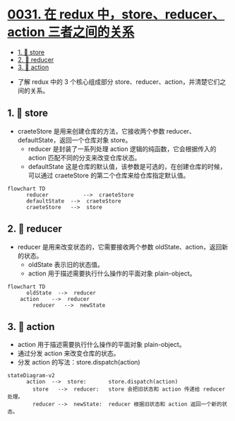 # [0031. 在 redux 中，store、reducer、action 三者之间的关系](https://github.com/Tdahuyou/TNotes.react/tree/main/0031.%20%E5%9C%A8%20redux%20%E4%B8%AD%EF%BC%8Cstore%E3%80%81reducer%E3%80%81action%20%E4%B8%89%E8%80%85%E4%B9%8B%E9%97%B4%E7%9A%84%E5%85%B3%E7%B3%BB)

<!-- region:toc -->
- [1. 📒 store](#1--store)
- [2. 📒 reducer](#2--reducer)
- [3. 📒 action](#3--action)
<!-- endregion:toc -->
- 了解 redux 中的 3 个核心组成部分 store、reducer、action，并清楚它们之间的关系。

## 1. 📒 store

- craeteStore 是用来创建仓库的方法，它接收两个参数 reducer、defaultState，返回一个仓库对象 store。
  - reducer 是封装了一系列处理 action 逻辑的纯函数，它会根据传入的 action 匹配不同的分支来改变仓库状态。
  - defaultState 这是仓库的默认值，该参数是可选的，在创建仓库的时候，可以通过 craeteStore 的第二个仓库来给仓库指定默认值。

```mermaid
flowchart TD
	  reducer  			-->  craeteStore
	  defaultState  -->  craeteStore
	  craeteStore  	-->  store
```

## 2. 📒 reducer

- reducer 是用来改变状态的，它需要接收两个参数 oldState、action，返回新的状态。
  - oldState 表示旧的状态值。
  - action 用于描述需要执行什么操作的平面对象 plain-object。

```mermaid
flowchart TD
	  oldState  -->  reducer
    action    -->  reducer
		reducer   -->  newState
```

## 3. 📒 action

- action 用于描述需要执行什么操作的平面对象 plain-object。
- 通过分发 action 来改变仓库的状态。
- 分发 action 的写法：store.dispatch(action)

```mermaid
stateDiagram-v2
	  action  -->  store: 		store.dispatch(action)
		store   -->  reducer: 	store 会把旧状态和 action 传递给 reducer 处理。
		reducer -->  newState: 	reducer 根据旧状态和 action 返回一个新的状态。
```
